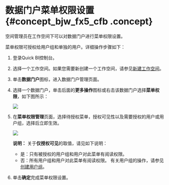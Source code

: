 # 数据门户菜单权限设置 {#concept_bjw_fx5_cfb .concept}

空间管理员在工作空间下可以对数据门户进行菜单权限设置。

菜单权限可授权给用户组和单独的用户。详细操作步骤如下：

1.  登录Quick BI控制台。
2.  选择一个工作空间。如果您需要新创建一个工作空间，请参见[新建工作空间](cn.zh-CN/用户指南/组织及工作空间管理/工作空间管理/新建工作空间.md#)。
3.  单击**数据门户**图标，进入数据门户管理页面。
4.  选择一个数据门户，单击后面的**更多操作**图标或右击该数据门户选择**菜单权限**，如下图所示：

    ![](http://static-aliyun-doc.oss-cn-hangzhou.aliyuncs.com/assets/img/21322/156100063412558_zh-CN.png)

5.  在**菜单权限管理**页面，选择待授权菜单，授权可见性以及需要授权的用户或用户组，选择后立即生效。

    ![](http://static-aliyun-doc.oss-cn-hangzhou.aliyuncs.com/assets/img/21322/156100063512559_zh-CN.png)

    **说明：** 关于**仅授权可见**的取值，请见如下说明：

    -   是：只有被授权的用户组和用户对此菜单有阅读权限。
    -   否：所有用户组和用户对此菜单有阅读权限。
    有关用户组的操作，请参见[创建用户组](cn.zh-CN/用户指南/组织及工作空间管理/组织管理/创建用户组.md)。

6.  单击**确定**完成菜单权限设置。


